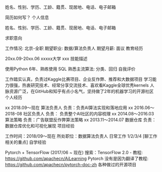 

姓名、性别、学历、工龄、籍贯、现居地、电话、电子邮箱







简历如何写？
个人信息

姓名、性别、学历、工龄、籍贯、现居地、电话、电子邮箱

求职意向

工作情况: 北京-全职
期望职业: 数据/算法负责人
期望月薪: 面议
教育经历

20xx.09-20xx.06 xxxxx大学 xxx
技能描述

使用Python 6年、熟练使用 SQL
熟悉主流算法: 分类、回归
自我评价

工作踏实认真，负责过Kaggle比赛项目、企业反作弊、推荐和大数据项目
学习能力很强，热衷研究技术、经常分享交流技术、喜欢看Kaggle全球优秀kernels
人脉资源广泛，在GitHub和知乎有点小名气，坚持做了2年的机器学习的开源社区
个人经历

xx    2018.09～现在       算法负责人  负责：负责AI算法实现和落地应用
xx    2016.06～2018-08   社区负责人  负责： 负责整个AI社区的内容梳理
xx    2014.08～2016.03   算法策略    负责：广告联盟反作弊算法策略
xx    2013.11～2014.07   数据仓库    负责：数据仓库优化和可视化展现
项目经验

工作时间：2018/09～现在
所处职位：数据算法负责人
日常工作
1/2/3/4 [聊工作相关的重点]
自学经验

Pytorch + TensorFlow (2017/06 ~ 现在)
搜索：TensorFlow 2.0 - 教程: https://github.com/apachecn/AiLearning
Pytorch 没有是因为翻译了教程: https://github.com/apachecn/pytorch-doc-zh
各种做过的开源项目
